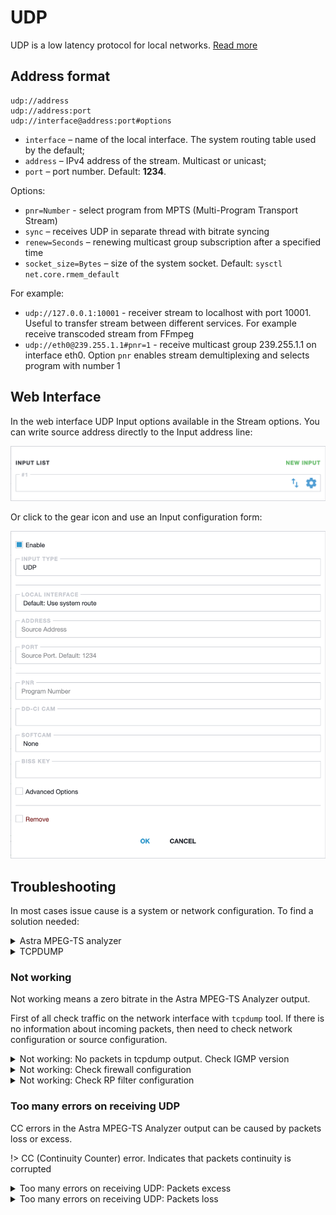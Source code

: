 # UDP

UDP is a low latency protocol for local networks. [Read more](/en/book/delivery/udp)

## Address format

```
udp://address
udp://address:port
udp://interface@address:port#options
```

- `interface` – name of the local interface. The system routing table used by the default;
- `address` – IPv4 address of the stream. Multicast or unicast;
- `port` – port number. Default: **1234**.

Options:

- `pnr=Number` - select program from MPTS (Multi-Program Transport Stream)
- `sync` – receives UDP in separate thread with bitrate syncing
- `renew=Seconds` – renewing multicast group subscription after a specified time
- `socket_size=Bytes` – size of the system socket. Default: `sysctl net.core.rmem_default`

For example:

- `udp://127.0.0.1:10001` - receiver stream to localhost with port 10001. Useful to transfer stream between different services. For example receive transcoded stream from FFmpeg
- `udp://eth0@239.255.1.1#pnr=1` - receive multicast group 239.255.1.1 on interface eth0. Option `pnr` enables stream demultiplexing and selects program with number 1

## Web Interface

In the web interface UDP Input options available in the Stream options. You can write source address directly to the Input address line:

![Input address](input-list-696w.png ':size=696')

Or click to the gear icon and use an Input configuration form:

![UDP Input options](udp-696w.png ':size=696')

## Troubleshooting

In most cases issue cause is a system or network configuration. To find a solution needed:

<details class="marker">
<summary>Astra MPEG-TS analyzer</summary>

With Astra you can analyze any supported source. Just launch in console next command:

```
astra --analyze "udp://eth0@239.255.1.1:1234"
```

To stop `astra` press `Ctrl+C`

</details>

<details class="marker">
<summary>TCPDUMP</summary>

`tcpdump` is a common tool to check network traffic. For example, command to check UDP multicast receiving to group `239.255.1.1` on the interface `eth0`:

```
tcpdump -pnni eth0 udp and host 239.255.1.1
```

!> If you don't know actual interface you may find it with command:
`ip route get 239.255.1.1`

The `tcpdump` output looks like many lines with information about packets source, destination, and length. For example:

```
21:38:42.143839 IP 192.168.88.100.33610 > 239.255.1.1.1234: UDP, length 1316
21:38:42.143868 IP 192.168.88.100.33610 > 239.255.1.1.1234: UDP, length 1316
```

To stop `tcpdump` press `Ctrl+C`

</details>

### Not working

Not working means a zero bitrate in the Astra MPEG-TS Analyzer output.

First of all check traffic on the network interface with `tcpdump` tool. If there is no information about incoming packets, then need to check network configuration or source configuration.

<details class="marker">
<summary>Not working: No packets in tcpdump output. Check IGMP version</summary>

Most Linux distributions uses IGMPv3 protocol to manage subscription to the multicast group.

If network switch doesn't support IPGMv3 protocol or protocol is not configured on the switch, then need to turn IGMPv2 in the Linux settings. IGMPv2 is supported by most switches.

Append to the file `/etc/sysctl.conf` next line:

```
net.ipv4.conf.eth0.force_igmp_version=2
```

Where `eth0` is an interface name and `2` is a IGMP version. To apply changes restart system or launch:

```
sysctl -p
```

You can verify IGMP version with tcpdump:

```
tcpdump -i eth1 igmp
```

</details>

<details class="marker">
<summary>Not working: Check firewall configuration</summary>

If `tcpdump` shows information about packets need to check **Firewall** configuration. Firewall depend of your Linux Distribution and better to check manual to your operation system.

</details>

<details class="marker">
<summary>Not working: Check RP filter configuration</summary>

**RP filter** - is a technology that provides protection and security of the server when using multicast mailings. If your server has several network interfaces, recommend to set routes for multicast groups. If this is not possible, change the RP filter settings:

Append to the file `/etc/sysctl.conf` next line:

```
net.ipv4.conf.eth0.rp_filter = 2
```

Where `eth0` is an interface name. To apply changes restart system or launch:

```
sysctl -p
```

</details>

### Too many errors on receiving UDP

CC errors in the Astra MPEG-TS Analyzer output can be caused by packets loss or excess.

!> CC (Continuity Counter) error. Indicates that packets continuity is corrupted

<details class="marker">
<summary>Too many errors on receiving UDP: Packets excess</summary>

Excess packets looks in the `tcpdump` output as packets from different sources to the same destination:

```
21:38:42.143839 IP 192.168.88.100.33610 > 239.255.1.1.1234: UDP, length 1316
21:38:42.143868 IP 192.168.88.100.24081 > 239.255.1.1.1234: UDP, length 1316
```

There is could be two causes:

- If source address is same but ports are different (in example is 33610 and 24081) then source server sends same channel twice
- If source addresses are different then more than one server sends packets into the same group

In both cases need to check remote server configuration. If this is not possible or as temporary solution you can drop packets from second source with firewall.

</details>

<details class="marker">
<summary>Too many errors on receiving UDP: Packets loss</summary>

First of all need to check losses and errors on the network interface:

```
ip -s link show eth0
```

Where `eth0` is an interface name. After the RX-row will be row with numbers. Third number is an UDP receiving errors.

</details>
